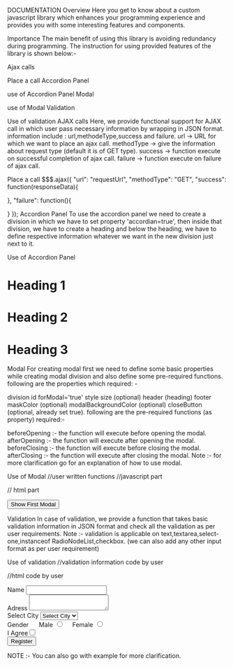 DOCUMENTATION
Overview
Here you get to know about a custom javascript library which enhances your programming experience and provides you with some interesting features and components.

Importance
The main benefit of using this library is avoiding redundancy during programming.
The instruction for using provided features of the library is shown below:-

Ajax calls

Place a call
Accordion Panel

use of Accordion Panel
Modal

use of Modal
Validation

Use of validation
AJAX calls
Here, we provide functional support for AJAX call in which user pass necessary information by wrapping in JSON format.
information include : url,methodeType,success and failure.
url -> URL for which we want to place an ajax call.
methodType -> give the information about request type (default it is of GET type).
success -> function execute on successful completion of ajax call.
failure -> function execute on failure of ajax call.

Place a call
$$$.ajax({
"url": "requestUrl",
"methodType": "GET",
"success": function(responseData){

},
"failure": function(){

}
});
Accordion Panel
To use the accordion panel we need to create a division in which we have to set property 'accordian=true', then inside that division, we have to create a heading and below the heading, we have to define respective information whatever we want in the new division just next to it.

Use of Accordion Panel
<div accordian='true'>
<h1>Heading 1</h1> 
<div>
</div>

<h1>Heading 2</h1> 
<div>
</div>

<h1>Heading 3</h1> 
<div>
</div>

</div>
Modal
For creating modal first we need to define some basic properties while creating modal division and also define some pre-required functions.
following are the properties which required: -

division id
forModal='true'
style
size (optional)
header (heading)
footer
maskColor (optional)
modalBackgroundColor (optional)
closeButton (optional, already set true).
following are the pre-required functions (as property) required:-

beforeOpening :- the function will execute before opening the modal.
afterOpening :- the function will execute after opening the modal.
beforeClosing :- the function will execute before closing the modal.
afterClosing :- the function will execute after closing the modal.
Note :- for more clarification go for an explanation of how to use modal.

Use of Modal
//user written functions
//javascript part

<script>

function abBeforeOpening()
{
alert('ab before opening get called');
return true;
}

function abOpened()
{
alert('Modal with ab opened');
}

function abBeforeClosing()
{
alert('ab before closing get called');
return true;
} 

function abClosed()
{
alert("Modal with ab closed");
}

function createModal()
{
$$$.modals.show("ab");
}
</script>

// html part

<button onCLick='createModal()'>Show First Modal</button>

<div id='ab' style='display:none' forModal='true' size="400X300" header="Some header" footer="Some footer"
maskColor="#3355ff" modalBackgroundColor="#549933" closeButton="true" beforeOpening="abBeforeOpening()" 
afterOpening="abOpened()" beforeClosing="abBeforeClosing()" afterClosing="abClosed()">

//content for modal

</div> 
Validation
In case of validation, we provide a function that takes basic validation information in JSON format and check all the validation as per user requirements. 
Note :- validation is applicable on text,textarea,select-one,instanceof RadioNodeList,checkbox.
(we can also add any other input format as per user requirement)

Use of validation
//validation information code by user
<script>
function validate()
{
  //here, nm is name property of respective field (same in all other)
return $$$.validate("formId").isValid({
"nm":{
"required":true,
"max-length":20,
"error-pane":"nmErrorSection",
"error":{
"required": "Name required",
"max-length": "Name can not exceed 20 characters"
}
},
"ad":{
"required":true,
"error-pane": "adErrorSection",
"error":{
"required": "Address required"
}
},
"ct":{
"invalid": -1,
"error-pane": "ctErrorSection",
"error":{
"invalid": "Select city"
}
},
"gender":{
"required": true,
"error-pane":"genderErrorSection",
"error":{
"required": "Select gender"
}
},
"ag":{
"required-state": true,
"display-alert": true,
"error":{
"required-state": "Select I agree checkbox"
}
}
});
}
</script>
//html code by user

<form id='formId' action='whatever' onsubmit='return validate()'>
Name <input type='text' id='name' name='nm' >
<span id='nmErrorSection'></span><br>
Adress <textarea id='ad' name='ad'></textarea>
<span id='adErrorSection'></span><br>
Select City
<select id='ct' name='ct'>
<option value='-1'>Select City</option>
<option value='1'>Bhopal</option>
<option value='2'>Ujjain</option>
<option value='3'>Dewas</option>
<option value='4'>Indore</option>
</select>
<span id='ctErrorSection'></span><br>
Gender &nbsp;&nbsp;&nbsp;&nbsp;
Male <input type='radio' name='gender' id='ml' value='M'>
&nbsp;&nbsp;&nbsp;
Female <input type='radio' name='gender' id='fe' value'F'>
&nbsp;&nbsp;&nbsp;
<span id='genderErrorSection'></span><br>
I Agree<input type='checkbox' name='ag' id='ag' value='Y'><br>
<Button type='submit'>Register</button>      
</form>
NOTE :- You can also go with example for more clarification.

